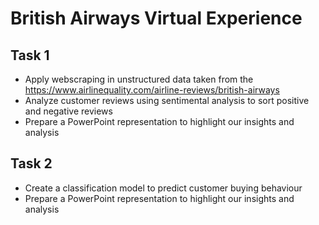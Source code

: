 # British Airways Virtual Experience

## Task 1
* Apply webscraping in unstructured data taken from the https://www.airlinequality.com/airline-reviews/british-airways
* Analyze customer reviews using sentimental analysis to sort positive and negative reviews
* Prepare a PowerPoint representation to highlight our insights and analysis
## Task 2
* Create a classification model to predict customer buying behaviour
* Prepare a PowerPoint representation to highlight our insights and analysis
